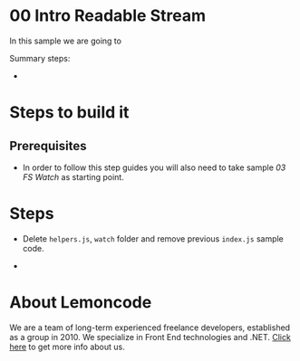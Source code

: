 # 00 Intro Readable Stream

In this sample we are going to

Summary steps:

-

# Steps to build it

## Prerequisites

- In order to follow this step guides you will also need to take sample _03 FS Watch_ as starting point.

# Steps

- Delete `helpers.js`, `watch` folder and remove previous `index.js` sample code.

-

# About Lemoncode

We are a team of long-term experienced freelance developers, established as a group in 2010.
We specialize in Front End technologies and .NET. [Click here](http://lemoncode.net/services/en/#en-home) to get more info about us.
